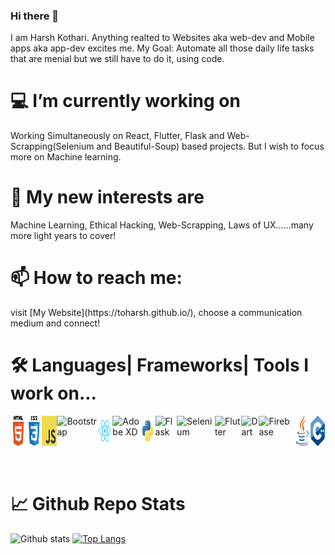 ### Hi there 👋
I am Harsh Kothari. Anything realted to Websites aka web-dev and Mobile apps aka app-dev excites me. My Goal: Automate all those daily life tasks that are menial but we still have to do it, using code.

<h1>💻 I’m currently working on</h1>
Working Simultaneously on React, Flutter, Flask and Web-Scrapping(Selenium and Beautiful-Soup) based projects. But I wish to focus more on Machine learning.
<br><h1>🌱 My new interests are</h1>
Machine Learning, Ethical Hacking, Web-Scrapping, Laws of UX......many more light years to cover!
<br><h1>📫 How to reach me:</h1>
visit [My Website](https://toharsh.github.io/), choose a communication medium and connect!
<br><h1>🛠️ Languages| Frameworks| Tools I work on...</h1>
<div style="display:flex;">
    <a><img height="48" src="https://raw.githubusercontent.com/github/explore/80688e429a7d4ef2fca1e82350fe8e3517d3494d/topics/html/html.png" alt="Html"></a>
  <a><img height="48" src="https://raw.githubusercontent.com/github/explore/80688e429a7d4ef2fca1e82350fe8e3517d3494d/topics/css/css.png" alt="CSS"></a>
  <a><img height="48" src="https://raw.githubusercontent.com/github/explore/80688e429a7d4ef2fca1e82350fe8e3517d3494d/topics/javascript/javascript.png" alt="JavaScript"></a>
  <a><img height="48" src="https://download.logo.wine/logo/Bootstrap_(front-end_framework)/Bootstrap_(front-end_framework)-Logo.wine.png" alt="Bootstrap"></a>
  <a><img height="48" src="https://raw.githubusercontent.com/github/explore/80688e429a7d4ef2fca1e82350fe8e3517d3494d/topics/react/react.png" alt="React-js"></a>
  <a><img height="48" src="https://upload.wikimedia.org/wikipedia/commons/thumb/c/c2/Adobe_XD_CC_icon.svg/1200px-Adobe_XD_CC_icon.svg.png" alt="Adobe XD"></a>
  <!-- <a><img style="width:3rem;margin-left: 0.6rem;" src="https://i.pinimg.com/originals/18/f1/72/18f1727873924ba58fde1f739d11b77b.png" alt="Figma"></a> -->
  <a><img height="48" src="https://raw.githubusercontent.com/github/explore/80688e429a7d4ef2fca1e82350fe8e3517d3494d/topics/python/python.png" alt="Python"></a>
  <a><img height="48" src="https://flask-training-courses.uk/images/flask-logo.png" alt="Flask"></a>
  <a><img height="48" src="https://www.selenium.dev/images/selenium_logo_square_green.png" alt="Selenium"></a>
  <a><img height="48" src="https://toharsh.github.io/static/images/flutter.png" alt="Flutter"></a>
  <a><img height="48" src="https://toharsh.github.io/static/images/dart.jpg" alt="Dart"></a>
  <a><img height="48" src="https://img.icons8.com/color/452/firebase.png" alt="Firebase"></a>
  <a><img height="48" src="https://raw.githubusercontent.com/github/explore/80688e429a7d4ef2fca1e82350fe8e3517d3494d/topics/java/java.png" alt="java"></a>
  <a><img height="48" src="https://raw.githubusercontent.com/github/explore/80688e429a7d4ef2fca1e82350fe8e3517d3494d/topics/cpp/cpp.png" alt="cpp"></a>

</div>

<br><h1>📈 Github Repo Stats</h1>
![Github stats](https://github-readme-stats.vercel.app/api?username=toHarsh)
[![Top Langs](https://github-readme-stats.vercel.app/api/top-langs/?username=toHarsh&layout=compact)](https://github.com/anuraghazra/github-readme-stats)
